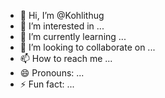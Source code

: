 - 👋 Hi, I’m @Kohlithug
- 👀 I’m interested in ...
- 🌱 I’m currently learning ...
- 💞️ I’m looking to collaborate on ...
- 📫 How to reach me ...
- 😄 Pronouns: ...
- ⚡ Fun fact: ...

<!---
Kohlithug/Kohlithug is a ✨ special ✨ repository because its `README.md` (this file) appears on your GitHub profile.
You can click the Preview link to take a look at your changes.
--->
